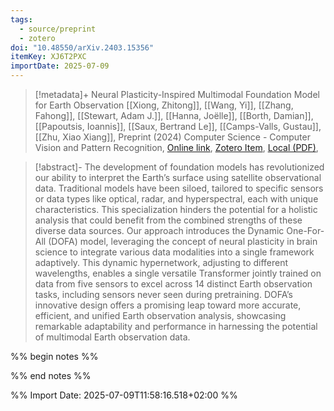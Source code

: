 ```yaml
---
tags:
  - source/preprint
  - zotero
doi: "10.48550/arXiv.2403.15356"
itemKey: XJ6T2PXC
importDate: 2025-07-09
---
```

>[!metadata]+
> Neural Plasticity-Inspired Multimodal Foundation Model for Earth Observation
> [[Xiong, Zhitong]], [[Wang, Yi]], [[Zhang, Fahong]], [[Stewart, Adam J.]], [[Hanna, Joëlle]], [[Borth, Damian]], [[Papoutsis, Ioannis]], [[Saux, Bertrand Le]], [[Camps-Valls, Gustau]], [[Zhu, Xiao Xiang]], 
> Preprint (2024)
> Computer Science - Computer Vision and Pattern Recognition, 
> [Online link](http://arxiv.org/abs/2403.15356), [Zotero Item](zotero://select/library/items/XJ6T2PXC), [Local (PDF)](file://C:/Users/aburg/Documents/references/zotero/storage/XUQ7UE5G/Xiong2024_NeuralPlasticityInspired.pdf), 

>[!abstract]-
>The development of foundation models has revolutionized our ability to interpret the Earth’s surface using satellite observational data. Traditional models have been siloed, tailored to specific sensors or data types like optical, radar, and hyperspectral, each with unique characteristics. This specialization hinders the potential for a holistic analysis that could benefit from the combined strengths of these diverse data sources. Our approach introduces the Dynamic One-For-All (DOFA) model, leveraging the concept of neural plasticity in brain science to integrate various data modalities into a single framework adaptively. This dynamic hypernetwork, adjusting to different wavelengths, enables a single versatile Transformer jointly trained on data from five sensors to excel across 14 distinct Earth observation tasks, including sensors never seen during pretraining. DOFA’s innovative design offers a promising leap toward more accurate, efficient, and unified Earth observation analysis, showcasing remarkable adaptability and performance in harnessing the potential of multimodal Earth observation data.

%% begin notes %%

%% end notes %%

%% Import Date: 2025-07-09T11:58:16.518+02:00 %%
